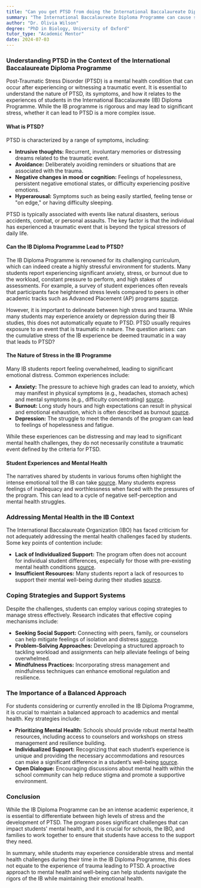 ```yaml
---
title: "Can you get PTSD from doing the International Baccalaureate Diploma Programme?"
summary: "The International Baccalaureate Diploma Programme can cause stress, but developing PTSD from it is complex and not guaranteed."
author: "Dr. Olivia Wilson"
degree: "PhD in Biology, University of Oxford"
tutor_type: "Academic Mentor"
date: 2024-07-03
---
```


### Understanding PTSD in the Context of the International Baccalaureate Diploma Programme

Post-Traumatic Stress Disorder (PTSD) is a mental health condition that can occur after experiencing or witnessing a traumatic event. It is essential to understand the nature of PTSD, its symptoms, and how it relates to the experiences of students in the International Baccalaureate (IB) Diploma Programme. While the IB programme is rigorous and may lead to significant stress, whether it can lead to PTSD is a more complex issue.

#### What is PTSD?

PTSD is characterized by a range of symptoms, including:

- **Intrusive thoughts:** Recurrent, involuntary memories or distressing dreams related to the traumatic event.
- **Avoidance:** Deliberately avoiding reminders or situations that are associated with the trauma.
- **Negative changes in mood or cognition:** Feelings of hopelessness, persistent negative emotional states, or difficulty experiencing positive emotions.
- **Hyperarousal:** Symptoms such as being easily startled, feeling tense or "on edge," or having difficulty sleeping.

PTSD is typically associated with events like natural disasters, serious accidents, combat, or personal assaults. The key factor is that the individual has experienced a traumatic event that is beyond the typical stressors of daily life.

#### Can the IB Diploma Programme Lead to PTSD?

The IB Diploma Programme is renowned for its challenging curriculum, which can indeed create a highly stressful environment for students. Many students report experiencing significant anxiety, stress, or burnout due to the workload, constant pressure to perform, and high stakes of assessments. For example, a survey of student experiences often reveals that participants face heightened stress levels compared to peers in other academic tracks such as Advanced Placement (AP) programs [source](https://www.reddit.com/r/IBO/comments/m6944x/mental_health_in_the_ib/).

However, it is important to delineate between high stress and trauma. While many students may experience anxiety or depression during their IB studies, this does not automatically equate to PTSD. PTSD usually requires exposure to an event that is traumatic in nature. The question arises: can the cumulative stress of the IB experience be deemed traumatic in a way that leads to PTSD?

#### The Nature of Stress in the IB Programme

Many IB students report feeling overwhelmed, leading to significant emotional distress. Common experiences include:

- **Anxiety:** The pressure to achieve high grades can lead to anxiety, which may manifest in physical symptoms (e.g., headaches, stomach aches) and mental symptoms (e.g., difficulty concentrating) [source](https://www.ib-pros.com/blog/how-to-care-for-your-mental-health-in-the-ib).
- **Burnout:** Long study hours and high expectations can result in physical and emotional exhaustion, which is often described as burnout [source](https://www.easysevens.com/ib-stress/).
- **Depression:** The struggle to meet the demands of the program can lead to feelings of hopelessness and fatigue.

While these experiences can be distressing and may lead to significant mental health challenges, they do not necessarily constitute a traumatic event defined by the criteria for PTSD.

#### Student Experiences and Mental Health

The narratives shared by students in various forums often highlight the intense emotional toll the IB can take [source](https://www.reddit.com/r/IBO/comments/l4u1pp/upvote_if_ib_has_given_u_trauma_forever/). Many students express feelings of inadequacy and worthlessness when faced with the pressures of the program. This can lead to a cycle of negative self-perception and mental health struggles.

### Addressing Mental Health in the IB Context

The International Baccalaureate Organization (IBO) has faced criticism for not adequately addressing the mental health challenges faced by students. Some key points of contention include:

- **Lack of Individualized Support:** The program often does not account for individual student differences, especially for those with pre-existing mental health conditions [source](https://www.reddit.com/r/IBO/comments/gtp5fi/the_ib_is_completely_inconsiderate_of_people/).
- **Insufficient Resources:** Many students report a lack of resources to support their mental well-being during their studies [source](https://www.reddit.com/r/IBO/comments/12si4wh/be_honest_would_you_let_your_children_do_ib_for/).

### Coping Strategies and Support Systems

Despite the challenges, students can employ various coping strategies to manage stress effectively. Research indicates that effective coping mechanisms include:

- **Seeking Social Support:** Connecting with peers, family, or counselors can help mitigate feelings of isolation and distress [source](https://www.quora.com/The-IB-program-has-caused-me-intense-anxiety-attacks-and-strong-feelings-of-unworthiness-should-I-continue).
- **Problem-Solving Approaches:** Developing a structured approach to tackling workload and assignments can help alleviate feelings of being overwhelmed.
- **Mindfulness Practices:** Incorporating stress management and mindfulness techniques can enhance emotional regulation and resilience.

### The Importance of a Balanced Approach

For students considering or currently enrolled in the IB Diploma Programme, it is crucial to maintain a balanced approach to academics and mental health. Key strategies include:

- **Prioritizing Mental Health:** Schools should provide robust mental health resources, including access to counselors and workshops on stress management and resilience building.
- **Individualized Support:** Recognizing that each student’s experience is unique and providing the necessary accommodations and resources can make a significant difference in a student’s well-being [source](https://www.indeed.com/career-advice/finding-a-job/what-can-you-do-with-a-ib-degree).
- **Open Dialogue:** Encouraging discussions about mental health within the school community can help reduce stigma and promote a supportive environment.

### Conclusion

While the IB Diploma Programme can be an intense academic experience, it is essential to differentiate between high levels of stress and the development of PTSD. The program poses significant challenges that can impact students' mental health, and it is crucial for schools, the IBO, and families to work together to ensure that students have access to the support they need. 

In summary, while students may experience considerable stress and mental health challenges during their time in the IB Diploma Programme, this does not equate to the experience of trauma leading to PTSD. A proactive approach to mental health and well-being can help students navigate the rigors of the IB while maintaining their emotional health.
    